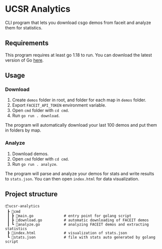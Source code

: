 # UCSR Analytics

CLI program that lets you download csgo demos from faceit and analyze them for statistics.

## Requirements

This program requires at least go 1.18 to run. You can download the latest version of Go [here](https://golang.org/).

## Usage

### Download

1. Create `demos` folder in root, and folder for each map in `demos` folder.
2. Export `FACEIT_API_TOKEN` environment variable.
3. Open `cmd` folder with `cd cmd`.
4. Run `go run . download`.

The program will automatically download your last 100 demos and put them in folders by map.

### Analyze

1. Download demos.
2. Open `cmd` folder with `cd cmd`.
3. Run `go run . analyze`.

The program will parse and analyze your demos for stats and write results to `stats.json`. You can then open `index.html` for data visualization.

## Project structure

```
📦ucsr-analytics
 ┣ 📂cmd
 ┃ ┣ 📜main.go              # entry point for golang script
 ┃ ┣ 📜download.go          # automatic downloading of FACEIT demos
 ┃ ┗ 📜analyze.go           # analyzing FACEIT demos and extracting statistics
 ┣ 📜index.html             # visualization of stats.json
 ┗ 📜stats.json             # file with stats auto generated by golang script
```
